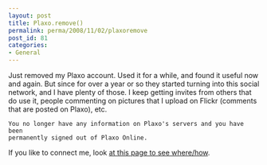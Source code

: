 ```yaml
---
layout: post
title: Plaxo.remove()
permalink: perma/2008/11/02/plaxoremove
post_id: 81
categories: 
- General
---
```


Just removed my Plaxo account. Used it for a while, and found it useful now and
again. But since for over a year or so they started turning into this social
network, and I have plenty of those. I keep getting invites from others that do
use it, people commenting on pictures that I upload on Flickr (comments that
are posted on Plaxo), etc.

    You no longer have any information on Plaxo's servers and you have been
    permanently signed out of Plaxo Online.

If you like to connect me, look <a
href="{{site.baseurl}}/contact.html">at this page to see
where/how</a>.
